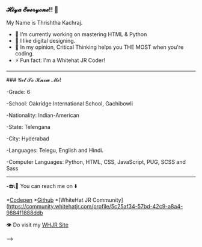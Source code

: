 ### 𝓗𝓲𝔂𝓪 𝓔𝓿𝓮𝓻𝔂𝓸𝓷𝓮!! 👋
My Name is Thrishtha Kachraj.

- 🔭 I’m currently working on mastering HTML & Python
- 🤔 I like digital designing.
- 💬 In my opinion, Critical Thinking  helps you THE MOST when you're coding. 
- ⚡ Fun fact: I'm a Whitehat JR Coder!

<hr>
### 𝓖𝓮𝓽 𝓣𝓸 𝓚𝓷𝓸𝔀 𝓜𝓮!

-Grade: 6

-School: Oakridge International School, Gachibowli

-Nationality: Indian-American

-State: Telengana

-City: Hyderabad

-Languages: Telegu, English and Hindi.

-Computer Languages: Python, HTML, CSS, JavaScript, PUG, SCSS and Sass
<hr>

-☎️️📞🤙 You can reach me on ⬇️

*[Codepen](https://codepen.io/Thrishtha-Kachraj-2359)
*[Github](https://github.com/ThrishthaKachraj123)
*[WhiteHat JR Community](https://community.whitehatjr.com/profile/5c25af34-57bd-42c9-a8a4-9884f1888ddb

👁️ Do visit my [WHJR Site](thrishthakachraj.whjr.site)




-->
